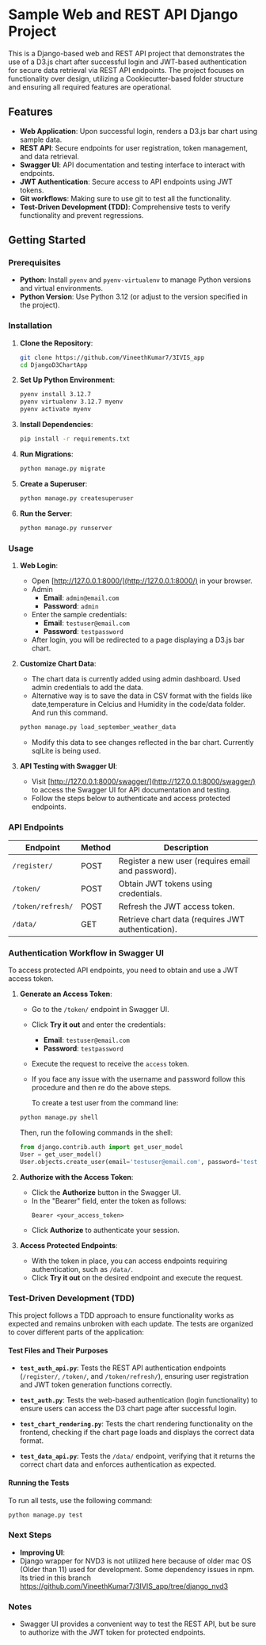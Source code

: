 # Sample Web and REST API Django Project

This is a Django-based web and REST API project that demonstrates the use of a D3.js chart after successful login and JWT-based authentication for secure data retrieval via REST API endpoints. The project focuses on functionality over design, utilizing a Cookiecutter-based folder structure and ensuring all required features are operational.

## Features

- **Web Application**: Upon successful login, renders a D3.js bar chart using sample data.
- **REST API**: Secure endpoints for user registration, token management, and data retrieval.
- **Swagger UI**: API documentation and testing interface to interact with endpoints.
- **JWT Authentication**: Secure access to API endpoints using JWT tokens.
- **Git workflows**: Making sure to use git to test all the functionality.
- **Test-Driven Development (TDD)**: Comprehensive tests to verify functionality and prevent regressions.

## Getting Started

### Prerequisites

- **Python**: Install `pyenv` and `pyenv-virtualenv` to manage Python versions and virtual environments.
- **Python Version**: Use Python 3.12 (or adjust to the version specified in the project).

### Installation

1. **Clone the Repository**:
   ```bash
   git clone https://github.com/VineethKumar7/3IVIS_app
   cd DjangoD3ChartApp
   ```

2. **Set Up Python Environment**:
   ```bash
   pyenv install 3.12.7
   pyenv virtualenv 3.12.7 myenv
   pyenv activate myenv
   ```

3. **Install Dependencies**:
   ```bash
   pip install -r requirements.txt
   ```

4. **Run Migrations**:
   ```bash
   python manage.py migrate
   ```

5. **Create a Superuser**:
   ```bash
   python manage.py createsuperuser
   ```

6. **Run the Server**:
   ```bash
   python manage.py runserver
   ```

### Usage

1. **Web Login**:
   - Open [http://127.0.0.1:8000/](http://127.0.0.1:8000/) in your browser.
   - Admin 
      - **Email**: `admin@email.com`
      - **Password**: `admin`
   - Enter the sample credentials:
     - **Email**: `testuser@email.com`
     - **Password**: `testpassword`
   - After login, you will be redirected to a page displaying a D3.js bar chart.

2. **Customize Chart Data**:
   - The chart data is currently added using admin dashboard. Used admin credentials to add the data.
   - Alternative way is to save the data in CSV format with the fields like date,temperature in Celcius and Humidity in the code/data folder. And run this command.
   ```bash
   python manage.py load_september_weather_data
   ```
   - Modify this data to see changes reflected in the bar chart. Currently sqlLite is being used.

3. **API Testing with Swagger UI**:
   - Visit [http://127.0.0.1:8000/swagger/](http://127.0.0.1:8000/swagger/) to access the Swagger UI for API documentation and testing.
   - Follow the steps below to authenticate and access protected endpoints.

### API Endpoints

| Endpoint             | Method | Description                                         |
|----------------------|--------|-----------------------------------------------------|
| `/register/`         | POST   | Register a new user (requires email and password).  |
| `/token/`            | POST   | Obtain JWT tokens using credentials.                |
| `/token/refresh/`    | POST   | Refresh the JWT access token.                       |
| `/data/`             | GET    | Retrieve chart data (requires JWT authentication).  |

### Authentication Workflow in Swagger UI

To access protected API endpoints, you need to obtain and use a JWT access token.

1. **Generate an Access Token**:
   - Go to the `/token/` endpoint in Swagger UI.
   - Click **Try it out** and enter the credentials:
     - **Email**: `testuser@email.com`
     - **Password**: `testpassword`
   - Execute the request to receive the `access` token.
   - If you face any issue with the username and password follow this procedure and then re do the above steps.

      To create a test user from the command line:

   ```bash
   python manage.py shell
   ```

   Then, run the following commands in the shell:

   ```python
   from django.contrib.auth import get_user_model
   User = get_user_model()
   User.objects.create_user(email='testuser@email.com', password='testpassword')
   ```


2. **Authorize with the Access Token**:
   - Click the **Authorize** button in the Swagger UI.
   - In the "Bearer" field, enter the token as follows:
     ```
     Bearer <your_access_token>
     ```
   - Click **Authorize** to authenticate your session.

3. **Access Protected Endpoints**:
   - With the token in place, you can access endpoints requiring authentication, such as `/data/`.
   - Click **Try it out** on the desired endpoint and execute the request.

### Test-Driven Development (TDD)

This project follows a TDD approach to ensure functionality works as expected and remains unbroken with each update. The tests are organized to cover different parts of the application:

#### Test Files and Their Purposes

- **`test_auth_api.py`**: Tests the REST API authentication endpoints (`/register/`, `/token/`, and `/token/refresh/`), ensuring user registration and JWT token generation functions correctly.
  
- **`test_auth.py`**: Tests the web-based authentication (login functionality) to ensure users can access the D3 chart page after successful login.

- **`test_chart_rendering.py`**: Tests the chart rendering functionality on the frontend, checking if the chart page loads and displays the correct data format.

- **`test_data_api.py`**: Tests the `/data/` endpoint, verifying that it returns the correct chart data and enforces authentication as expected.

#### Running the Tests

To run all tests, use the following command:

```bash
python manage.py test
```

### Next Steps

- **Improving UI**: 
- Django wrapper for NVD3 is not utilized here because of older mac OS (Older than 11) used for development. Some dependency issues in npm. Its tried in this branch https://github.com/VineethKumar7/3IVIS_app/tree/django_nvd3

### Notes

- Swagger UI provides a convenient way to test the REST API, but be sure to authorize with the JWT token for protected endpoints.
